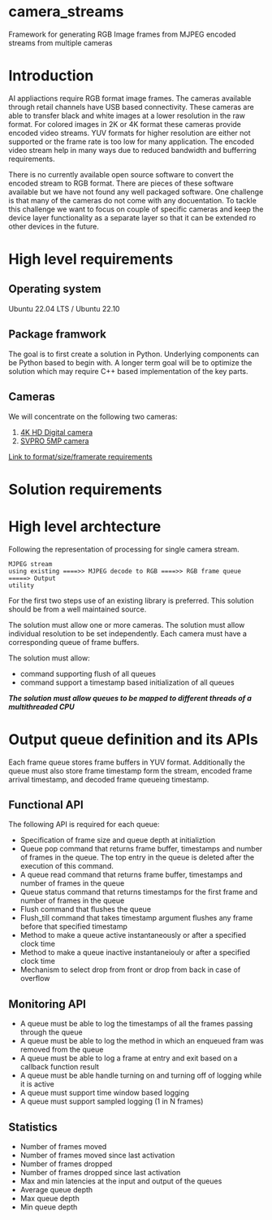 # camera_streams
Framework for generating RGB Image frames from MJPEG encoded streams from multiple cameras 

# Introduction
AI appliactions require RGB format image frames. The cameras available through retail channels have USB based connectivity. These cameras are able to transfer black and white images at a lower resolution in the raw format. For colored images in 2K or 4K format these cameras provide encoded video streams. YUV formats for higher resolution are either not supported or the frame rate is too low for many application. The encoded video stream help in many ways due to reduced bandwidth and bufferring requirements.

There is no currently available open source software to convert the encoded stream to RGB format. There are pieces of these software available but we have not found any well packaged software. One challenge is that many of the cameras do not come with any docuentation. To tackle this challenge we want to focus on couple of specific cameras and keep the device layer functionality as a separate layer so that it can be extended ro other devices in the future. 

# High level requirements
## Operating system
Ubuntu 22.04 LTS / Ubuntu 22.10

## Package framwork
The goal is to first create a solution in Python. Underlying components can be Python based to begin with. A longer term goal will be to optimize the solution which may require C++ based implementation of the key parts.

## Cameras
We will concentrate on the following two cameras:
1. [4K HD Digital camera](https://www.amazon.com/gp/product/B08F385MPL/ref=ppx_yo_dt_b_search_asin_title?ie=UTF8&psc=1)
2. [SVPRO 5MP camera](https://www.amazon.com/gp/product/B07CBNSXTH/ref=ppx_yo_dt_b_search_asin_title?ie=UTF8&th=1)

[Link to format/size/framerate requirements](https://github.com/anamayasullerey/camera_streams/blob/main/format_requirements.md)

# Solution requirements
# High level archtecture

Following the representation of processing for single camera stream.
```
MJPEG stream
using existing ====>> MJPEG decode to RGB ====>> RGB frame queue =====> Output
utility
```
For the first two steps use of an existing library is preferred. This solution should be from a well maintained source.

The solution must allow one or more cameras. The solution must allow individual resolution to be set independently. Each camera must have a corresponding queue of frame buffers. 


The solution must allow:
- command supporting flush of all queues
- command support a timestamp based initialization of all queues

***The solution must allow queues to be mapped to different threads of a multithreaded CPU***

# Output queue definition and its APIs
Each frame queue stores frame buffers in YUV format. Additionally the queue must also store frame timestamp form the stream, encoded frame arrival timestamp, and decoded frame queueing timestamp.

## Functional API
The following API is required for each queue:
- Specification of frame size and queue depth at initializtion
- Queue pop command that returns frame buffer, timestamps and number of frames in the queue. The top entry in the queue is deleted after the execution of this command.
- A queue read command that returns frame buffer, timestamps and number of frames in the queue
- Queue status command that returns timestamps for the first frame and number of frames in the queue
- Flush command that flushes the queue
- Flush_till command that takes timestamp argument flushes any frame before that specified timestamp
- Method to make a queue active instantaneously or after a specified clock time
- Method to make a queue inactive instantaneiouly or after a specified clock time
- Mechanism to select drop from front or drop from back in case of overflow

## Monitoring API
- A queue must be able to log the timestamps of all the frames passing through the queue
- A queue must be able to log the method in which an enqueued fram was removed from the queue
- A queue must be able to log a frame at entry and exit based on a callback function result
- A queue must be able handle turning on and turning off of logging while it is active
- A queue must support time window based logging
- A queue must support sampled logging (1 in N frames)

## Statistics
- Number of frames moved
- Number of frames moved since last activation
- Number of frames dropped
- Number of frames dropped since last activation
- Max and min latencies at the input and output of the queues
- Average queue depth
- Max queue depth
- Min queue depth
